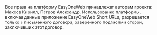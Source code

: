 Все права на платформу EasyOneWeb принадлежат авторам проекта: Макеев Кирилл, Петров Александр. Использование платформы, включая данные приложение EasyOneWeb Short URLs, разрешается только с письменного договора, заверенного подписями сторон, заключивших этот договор.